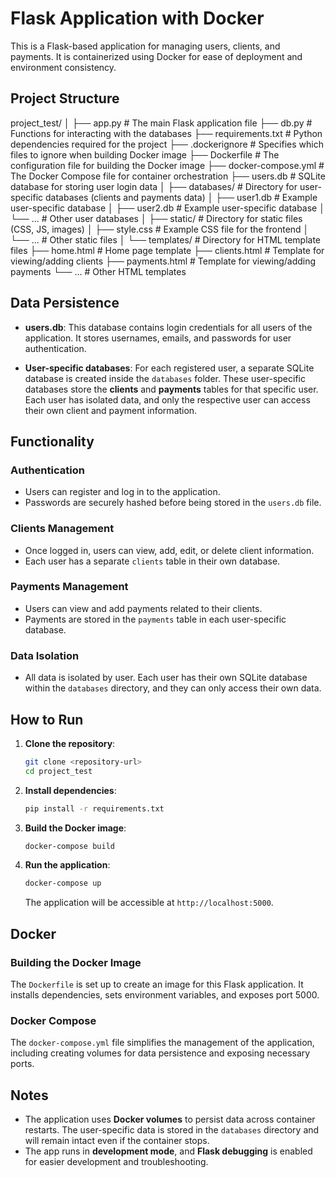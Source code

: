 # Flask Application with Docker

This is a Flask-based application for managing users, clients, and payments. It is containerized using Docker for ease of deployment and environment consistency.

## Project Structure

project_test/
│
├── app.py                        # The main Flask application file
├── db.py                         # Functions for interacting with the databases
├── requirements.txt              # Python dependencies required for the project
├── .dockerignore                 # Specifies which files to ignore when building Docker image
├── Dockerfile                    # The configuration file for building the Docker image
├── docker-compose.yml            # The Docker Compose file for container orchestration
├── users.db                      # SQLite database for storing user login data
│
├── databases/                    # Directory for user-specific databases (clients and payments data)
│   ├── user1.db                  # Example user-specific database
│   ├── user2.db                  # Example user-specific database
│   └── ...                       # Other user databases
│
├── static/                       # Directory for static files (CSS, JS, images)
│   ├── style.css                 # Example CSS file for the frontend
│   └── ...                       # Other static files
│
└── templates/                    # Directory for HTML template files
    ├── home.html                 # Home page template
    ├── clients.html              # Template for viewing/adding clients
    ├── payments.html             # Template for viewing/adding payments
    └── ...                       # Other HTML templates


## Data Persistence

- **users.db**: This database contains login credentials for all users of the application. It stores usernames, emails, and passwords for user authentication.
  
- **User-specific databases**: For each registered user, a separate SQLite database is created inside the `databases` folder. These user-specific databases store the **clients** and **payments** tables for that specific user. Each user has isolated data, and only the respective user can access their own client and payment information.

## Functionality

### Authentication
- Users can register and log in to the application.
- Passwords are securely hashed before being stored in the `users.db` file.

### Clients Management
- Once logged in, users can view, add, edit, or delete client information. 
- Each user has a separate `clients` table in their own database.

### Payments Management
- Users can view and add payments related to their clients. 
- Payments are stored in the `payments` table in each user-specific database.

### Data Isolation
- All data is isolated by user. Each user has their own SQLite database within the `databases` directory, and they can only access their own data.

## How to Run

1. **Clone the repository**:

    ```bash
    git clone <repository-url>
    cd project_test
    ```

2. **Install dependencies**:

    ```bash
    pip install -r requirements.txt
    ```

3. **Build the Docker image**:

    ```bash
    docker-compose build
    ```

4. **Run the application**:

    ```bash
    docker-compose up
    ```

    The application will be accessible at `http://localhost:5000`.

## Docker

### Building the Docker Image

The `Dockerfile` is set up to create an image for this Flask application. It installs dependencies, sets environment variables, and exposes port 5000.

### Docker Compose

The `docker-compose.yml` file simplifies the management of the application, including creating volumes for data persistence and exposing necessary ports.

## Notes

- The application uses **Docker volumes** to persist data across container restarts. The user-specific data is stored in the `databases` directory and will remain intact even if the container stops.
- The app runs in **development mode**, and **Flask debugging** is enabled for easier development and troubleshooting.
